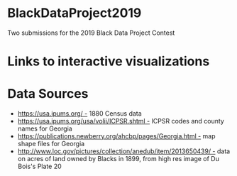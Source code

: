 # BlackDataProject2019
Two submissions for the 2019 Black Data Project Contest

# Links to interactive visualizations

# Data Sources
- https://usa.ipums.org/ - 1880 Census data
- https://usa.ipums.org/usa/volii/ICPSR.shtml - ICPSR codes and county names for Georgia
- https://publications.newberry.org/ahcbp/pages/Georgia.html - map shape files for Georgia
- http://www.loc.gov/pictures/collection/anedub/item/2013650439/ - data on acres of land owned by Blacks in 1899, from high res image of Du Bois's Plate 20
